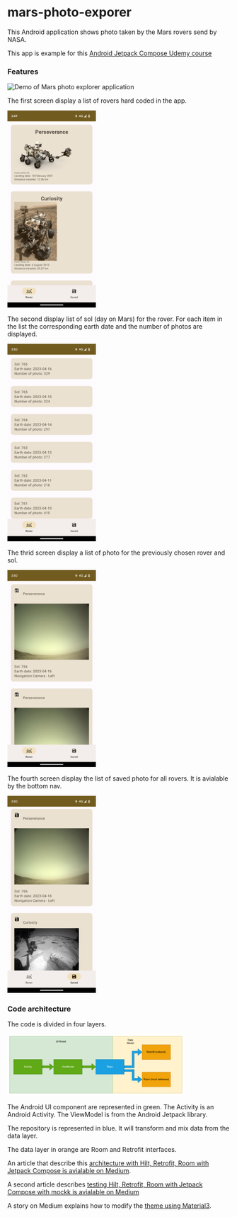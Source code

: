 # mars-photo-exporer
This Android application shows photo taken by the Mars rovers send by NASA.

This app is example for this [Android Jetpack Compose Udemy course](https://www.udemy.com/course/android-jetpack-compose-retrofit-room-hilt/?referralCode=E687F9D8E0057A0DF4B2)

### Features

<img width="200" alt="Demo of Mars photo explorer application" src="raw/compse_mars_rover_android_application.gif"/>

The first screen display a list of rovers hard coded in the app.

<img width="200" alt="Compose rover screen" src="raw/rover_screen.png"/>

The second display list of sol (day on Mars) for the rover. For each item in the list the corresponding earth date and the number of photos are displayed.

<img width="200" alt="Compose manifest screen" src="raw/manifest_screen.png"/>

The thrid screen display a list of photo for the previously chosen rover and sol.

<img width="200" alt="Compose photo screen" src="raw/photo_screen.png"/>

The fourth screen display the list of saved photo for all rovers. It is avialable by the bottom nav.

<img width="200" alt="Compose saved screen" src="raw/saved_screen.png"/>

### Code architecture

The code is divided in four layers.

<img width="400" alt="Jetpack compose Mars rover architecture compose hilt retrofit room" src="raw/mars_rover_architecture_compose_hilt_retrofit_room.png"/>

The Android UI component are represented in green. The Activity is an Android Activity. The ViewModel is from the Android Jetpack library.

The repository is represented in blue. It will transform and mix data from the data layer.

The data layer in orange are Room and Retrofit interfaces.

An article that describe this [architecture with Hilt, Retrofit, Room with Jetpack Compose is avialable on Medium](https://medium.com/@alexandre.genet7/android-viewmodel-repository-room-and-retrofit-with-jetpack-compose-2b652d8ff3b9).

A second article describes [testing Hilt, Retrofit, Room with Jetpack Compose with mockk is avialable on Medium](https://medium.com/@alexandre.genet7/android-viewmodel-repository-room-and-retrofit-with-jetpack-the-testing-part-using-mockk-9a1f4ba15aad)

A story on Medium explains how to modify the [theme using Material3](https://medium.com/@alexandre.genet7/material3-colors-and-dark-theme-3c7b7adc685f).
